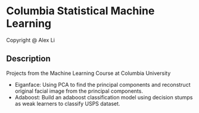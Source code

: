 # Columbia Statistical Machine Learning 
 Copyright @ Alex Li

## Description
Projects from the Machine Learning Course at Columbia University

- Eiganface: Using PCA to find the principal components and reconstruct original facial image from the principal components.
- Adaboost: Build an adaboost classification model using decision stumps as weak learners to classify USPS dataset.